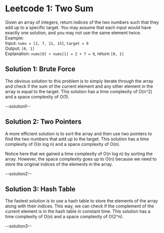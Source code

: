 # Leetcode 1: Two Sum
Given an array of integers, return indices of the two numbers such that they add up to a specific target. You may assume that each input would have exactly one solution, and you may not use the same element twice. 
Example:
<br>
Input: ```nums = [2, 7, 11, 15]```, ```target = 9```
<br>
Output: ```[0, 1]```
<br>
Explanation: ```nums[0] + nums[1] = 2 + 7 = 9```, return ```[0, 1]```

## Solution 1: Brute Force
The obvious solution to this problem is to simply iterate through the array and check if the sum of the current element and any other element in the array is equal to the target. This solution has a time complexity of O(n^2) and a space complexity of O(1).

--solution1--

## Solution 2: Two Pointers
A more efficient solution is to sort the array and then use two pointers to find the two numbers that add up to the target. This solution has a time complexity of O(n log n) and a space complexity of O(n).

Notice here that we gained a time complexity of O(n log n) by sorting the array. However, the space complexity goes up to O(n) because we need to store the original indices of the elements in the array.

--solution2--

## Solution 3: Hash Table
The fastest solution is to use a hash table to store the elements of the array along with their indices. This way, we can check if the complement of the current element is in the hash table in constant time. This solution has a time complexity of O(n) and a space complexity of O(2^n).

--solution3--

